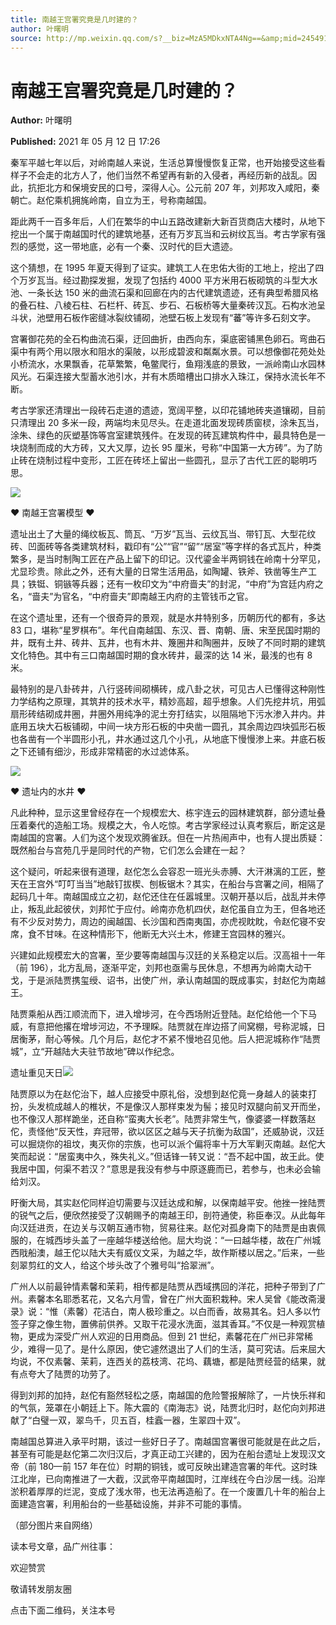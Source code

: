 ```yaml
---
title: 南越王宫署究竟是几时建的？
author: 叶曙明
source: http://mp.weixin.qq.com/s?__biz=MzA5MDkxNTA4Ng==&amp;mid=2454911036&amp;idx=1&amp;sn=995f0e1e915a9d43e7692a18ada7900c&amp;chksm=87a2305db0d5b94baabeca3cd7fae4c33e43140f9e2537837c52f9e7b0e05ff43fd7b346973a#rd
---
```


# 南越王宫署究竟是几时建的？

**Author:** 叶曙明

**Published:** 2021 年 05 月 12 日 17:26

秦军平越七年以后，对岭南越人来说，生活总算慢慢恢复正常，也开始接受这些看样子不会走的北方人了，他们当然不希望再有新的入侵者，再经历新的战乱。因此，抗拒北方和保境安民的口号，深得人心。公元前 207 年，刘邦攻入咸阳，秦朝亡。赵佗乘机拥旄岭南，自立为王，号称南越国。

距此两千一百多年后，人们在繁华的中山五路改建新大新百货商店大楼时，从地下挖出一个属于南越国时代的建筑地基，还有万岁瓦当和云树纹瓦当。考古学家有强烈的感觉，这一带地底，必有一个秦、汉时代的巨大遗迹。

这个猜想，在 1995 年夏天得到了证实。建筑工人在忠佑大街的工地上，挖出了四个万岁瓦当。经过勘探发掘，发现了包括约 4000 平方米用石板砌筑的斗型大水池、一条长达 150 米的曲流石渠和回廊在内的古代建筑遗迹，还有典型希腊风格的叠石柱、八棱石柱、石栏杆、砖瓦、步石、石板桥等大量秦砖汉瓦。石构水池呈斗状，池壁用石板作密缝冰裂纹铺砌，池壁石板上发现有“蕃”等许多石刻文字。

宫署御花苑的全石构曲流石渠，迂回曲折，由西向东，渠底密铺黑色卵石。弯曲石渠中有两个用以限水和阻水的渠陂，以形成碧波和粼粼水景。可以想像御花苑处处小桥流水，水果飘香，花草繁繁，龟鳖爬行，鱼翔浅底的景致，一派岭南山水园林风光。石渠连接大型蓄水池引水，并有木质暗槽出口排水入珠江，保持水流长年不断。

考古学家还清理出一段砖石走道的遗迹，宽阔平整，以印花铺地砖夹道镶砌，目前只清理出 20 多米一段，两端均未见尽头。在走道北面发现砖质窗棂，涂朱瓦当，涂朱、绿色的灰塑基饰等宫室建筑残件。在发现的砖瓦建筑构件中，最具特色是一块烧制而成的大方砖，又大又厚，边长 95 厘米，号称“中国第一大方砖”。为了防止砖在烧制过程中变形，工匠在砖坯上留出一些圆孔，显示了古代工匠的聪明巧思。

![](https://mmbiz.qpic.cn/mmbiz_jpg/PJWG74pLsMYq8qYJR4YJcYShghiagvOeWTnGkUEQb6p9nYyr6UC7pV3gfJgrzkgIR1VIiarw2zW4niaMfYX9bmtjQ/640?wx_fmt=jpeg)

♥ 南越王宫署模型 ♥

遗址出土了大量的绳纹板瓦、筒瓦、“万岁”瓦当、云纹瓦当、带钉瓦、大型花纹砖、凹面砖等各类建筑材料，戳印有“公”“官”“留”“居室”等字样的各式瓦片，种类繁多，是当时制陶工匠在产品上留下的印记。汉代鎏金半两铜钱在岭南十分罕见，尤显珍贵。除此之外，还有大量的日常生活用品，如陶罐、铁斧、铁凿等生产工具；铁铤、铜镞等兵器；还有一枚印文为“中府啬夫”的封泥，“中府”为宫廷内府之名，“啬夫”为官名，“中府啬夫”即南越王内府的主管钱币之官。

在这个遗址里，还有一个很奇异的景观，就是水井特别多，历朝历代的都有，多达 83 口，堪称“星罗棋布”。年代自南越国、东汉、晋、南朝、唐、宋至民国时期的井，既有土井、砖井、瓦井，也有木井、篾圈井和陶圈井，反映了不同时期的建筑文化特色。其中有三口南越国时期的食水砖井，最深的达 14 米，最浅的也有 8 米。

最特别的是八卦砖井，八行竖砖间砌横砖，成八卦之状，可见古人已懂得这种刚性力学结构之原理，其筑井的技术水平，精妙高超，超乎想象。人们先挖井坑，用弧扇形砖结砌成井圈，井圈外用纯净的泥土夯打结实，以阻隔地下污水渗入井内。井底用五块大石板铺砌，中间一块方形石板的中央凿一圆孔，其余周边四块弧形石板也各凿有一个半圆形小孔，井水通过这几个小孔，从地底下慢慢渗上来。井底石板之下还铺有细沙，形成非常精密的水过滤体系。

![](https://mmbiz.qpic.cn/mmbiz_jpg/PJWG74pLsMYq8qYJR4YJcYShghiagvOeW9hcy1y6mAnsHZQ5V3xCOibAbZmALicmeDicqGeOTTWaCtcibE9JWmib8icKQ/640?wx_fmt=jpeg)

♥ 遗址内的水井 ♥

凡此种种，显示这里曾经存在一个规模宏大、栋宇连云的园林建筑群，部分遗址叠压着秦代的造船工场。规模之大，令人吃惊。考古学家经过认真考察后，断定这是南越国的宫署。人们为这个发现欢腾雀跃。但在一片热闹声中，也有人提出质疑：既然船台与宫苑几乎是同时代的产物，它们怎么会建在一起？

这个疑问，听起来很有道理，赵佗怎么会容忍一班光头赤膊、大汗淋漓的工匠，整天在王宫外“叮叮当当”地敲钉拔楔、刨板锯木？其实，在船台与宫署之间，相隔了起码几十年。南越国成立之初，赵佗还住在任嚣城里。汉朝开基以后，战乱并未停止，叛乱此起彼伏，刘邦忙于应付。岭南亦危机四伏，赵佗虽自立为王，但各地还有不少反对势力，周边的闽越国、长沙国和西南夷国，亦虎视眈眈，令赵佗寝不安席，食不甘味。在这种情形下，他断无大兴土木，修建王宫园林的雅兴。

兴建如此规模宏大的宫署，至少要等南越国与汉廷的关系稳定以后。汉高祖十一年（前 196），北方乱局，逐渐平定，刘邦也亟需与民休息，不想再为岭南大动干戈，于是派陆贾携玺绶、诏书，出使广州，承认南越国的既成事实，封赵佗为南越王。

陆贾乘船从西江顺流而下，进入增埗河，在今西场附近登陆。赵佗给他一个下马威，有意把他撂在增埗河边，不予理睬。陆贾就在岸边搭了间窝棚，号称泥城，日居衡茅，耐心等候。几个月后，赵佗才不紧不慢地召见他。后人把泥城称作“陆贾城”，立“开越陆大夫驻节故地”碑以作纪念。

遗址重见天日![](https://mmbiz.qpic.cn/mmbiz_jpg/PJWG74pLsMYq8qYJR4YJcYShghiagvOeWlrxJBD2aOqEzE1efibkpUU8NVYtSbSoNODAsgicd8CYas654loLxnNxQ/640?wx_fmt=jpeg)

陆贾原以为在赵佗治下，越人应接受中原礼俗，没想到赵佗竟一身越人的装束打扮，头发梳成越人的椎状，不是像汉人那样束发为髻；接见时双腿向前叉开而坐，也不像汉人那样跪坐，还自称“蛮夷大长老”。陆贾非常生气，像婆婆一样数落赵佗，责怪他“反天性，弃冠带，欲以区区之越与天子抗衡为敌国”，还威胁说，汉廷可以掘烧你的祖坟，夷灭你的宗族，也可以派个偏将率十万大军剿灭南越。赵佗大笑而起说：“居蛮夷中久，殊失礼义。”但话锋一转又说：“吾不起中国，故王此。使我居中国，何渠不若汉？”意思是我没有参与中原逐鹿而已，若参与，也未必会输给刘汉。

盱衡大局，其实赵佗同样迫切需要与汉廷达成和解，以保南越平安。他挫一挫陆贾的锐气之后，便欣然接受了汉朝赐予的南越王印，剖符通使，称臣奉汉。从此每年向汉廷进贡，在边关与汉朝互通市物，贸易往来。赵佗对孤身南下的陆贾是由衷佩服的，在城西埗头盖了一座越华楼送给他。屈大均说：“一曰越华楼，故在广州城西戙船澳，越王佗以陆大夫有威仪文采，为越之华，故作斯楼以居之。”后来，一些刻翠剪红的文人，给这个埗头改了个雅号叫“拾翠洲”。

广州人以前最钟情素馨和茉莉，相传都是陆贾从西域携回的洋花，把种子带到了广州。素馨本名耶悉茗花，又名六月雪，曾在广州大面积栽种。宋人吴曾《能改斋漫录》说：“惟（素馨）花洁白，南人极珍重之。以白而香，故易其名。妇人多以竹签子穿之像生物，置佛前供养。又取干花浸水洗面，滋其香耳。”不仅是一种观赏植物，更成为深受广州人欢迎的日用商品。但到 21 世纪，素馨花在广州已非常稀少，难得一见了。是什么原因，使它遽然退出了人们的生活，莫可究诘。后来屈大均说，不仅素馨、茉莉，连西关的荔枝湾、花坞、藕塘，都是陆贾经营的结果，就有点夸大了陆贾的功劳了。

得到刘邦的加持，赵佗有豁然轻松之感，南越国的危险警报解除了，一片快乐祥和的气氛，笼罩在小朝廷上下。陈大震的《南海志》说，陆贾北归时，赵佗向刘邦进献了“白璧一双，翠鸟千，贝五百，桂蠧一器，生翠四十双”。

南越国总算进入承平时期，该过一些好日子了。南越国宫署很可能就是在此之后，甚至有可能是赵佗第二次归汉后，才真正动工兴建的，因为在船台遗址上发现汉文帝（前 180—前 157 年在位）时期的铜钱，或可反映出建造宫署的年代。这时珠江北岸，已向南推进了一大截，汉武帝平南越国时，江岸线在今白沙居一线。沿岸淤积着厚厚的烂泥，变成了浅水带，也无法再造船了。在一个废置几十年的船台上面建造宫署，利用船台的一些基础设施，并非不可能的事情。

（部分图片来自网络）

读本号文章，品广州往事：

欢迎赞赏

敬请转发朋友圈

点击下面二维码，关注本号
